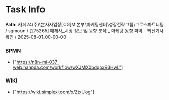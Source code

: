 # Task Info

**Path:** 카페24(주)\본사사업장\[CG]MI본부\마케팅센터\성장전략그룹\그로스파트너팀 / sgmoon / [275265] 매체사_시장 정보 및 동향 분석 _ 마케팅 동향 파악 - 최신기사 확인 / 2025-08-01_00-00-00

### BPMN
- ["https://n8n-mi-037-web.hanpda.com/workflow/wXJMX0bdqox93HwL"]

### WIKI
- ["https://wiki.simplexi.com/x/ZtxUog"]


